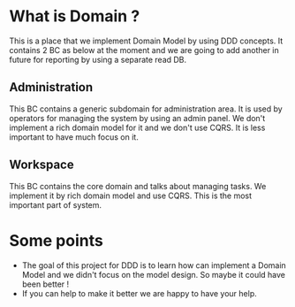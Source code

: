 
# What is Domain ?
This is a place that we implement Domain Model by using DDD concepts. It contains 2 BC as below at the moment and we are going to add another in future for reporting by using a separate read DB.

## Administration
This BC contains a generic subdomain for administration area. It is used by operators for managing the system by using an admin panel.
We don't implement a rich domain model for it and we don't use CQRS. It is less important to have much focus on it.

## Workspace
This BC contains the core domain and talks about managing tasks. We implement it by rich domain model and use CQRS. This is the most important part of system.


# Some points
- The goal of this project for DDD is to learn how can implement a Domain Model and we didn't focus on the model design. So maybe it could have been better !
- If you can help to make it better we are happy to have your help.
